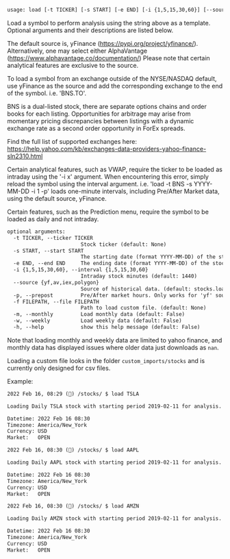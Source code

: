 ```txt
usage: load [-t TICKER] [-s START] [-e END] [-i {1,5,15,30,60}] [--source {yf,av,iex}] [-p] [-f {Test.csv}] [-m] [-w] [-r {ytd,1y,2y,5y,6m}] [-h]
```

Load a symbol to perform analysis using the string above as a template. Optional arguments and their descriptions are listed below.

The default source is, yFinance (<https://pypi.org/project/yfinance/>). Alternatively, one may select either AlphaVantage (<https://www.alphavantage.co/documentation/>)  Please note that certain analytical features are exclusive to the source.

To load a symbol from an exchange outside of the NYSE/NASDAQ default, use yFinance as the source and add the corresponding exchange to the end of the symbol. i.e. 'BNS.TO'.

BNS is a dual-listed stock, there are separate options chains and order books for each listing. Opportunities for arbitrage may arise from momentary pricing discrepancies between listings with a dynamic exchange rate as a second order opportunity in ForEx spreads.

Find the full list of supported exchanges here: <https://help.yahoo.com/kb/exchanges-data-providers-yahoo-finance-sln2310.html>

Certain analytical features, such as VWAP, require the ticker to be loaded as intraday using the '-i x' argument. When encountering this error, simply reload the symbol using the interval argument. i.e. 'load -t BNS -s YYYY-MM-DD -i 1 -p' loads one-minute intervals, including Pre/After Market data, using the default source, yFinance.

Certain features, such as the Prediction menu, require the symbol to be loaded as daily and not intraday.

```txt
optional arguments:
  -t TICKER, --ticker TICKER
                        Stock ticker (default: None)
  -s START, --start START
                        The starting date (format YYYY-MM-DD) of the stock (default: 2019-06-06)
  -e END, --end END     The ending date (format YYYY-MM-DD) of the stock (default: 2022-06-10)
  -i {1,5,15,30,60}, --interval {1,5,15,30,60}
                        Intraday stock minutes (default: 1440)
  --source {yf,av,iex,polygon}
                        Source of historical data. (default: stocks.load value from $OPENBB_PREFERRED_DATA_SOURCE_FILE file)
  -p, --prepost         Pre/After market hours. Only works for 'yf' source, and intraday data (default: False)
  -f FILEPATH, --file FILEPATH
                        Path to load custom file. (default: None)
  -m, --monthly         Load monthly data (default: False)
  -w, --weekly          Load weekly data (default: False)
  -h, --help            show this help message (default: False)

```

Note that loading monthly and weekly data are limited to yahoo finance, and monthly data has displayed issues where
older data just downloads as `nan`.

Loading a custom file looks in the folder `custom_imports/stocks` and is currently only designed for csv files.

Example:

```txt
2022 Feb 16, 08:29 (🦋) /stocks/ $ load TSLA

Loading Daily TSLA stock with starting period 2019-02-11 for analysis.

Datetime: 2022 Feb 16 08:30
Timezone: America/New_York
Currency: USD
Market:   OPEN

2022 Feb 16, 08:30 (🦋) /stocks/ $ load AAPL

Loading Daily AAPL stock with starting period 2019-02-11 for analysis.

Datetime: 2022 Feb 16 08:30
Timezone: America/New_York
Currency: USD
Market:   OPEN

2022 Feb 16, 08:30 (🦋) /stocks/ $ load AMZN

Loading Daily AMZN stock with starting period 2019-02-11 for analysis.

Datetime: 2022 Feb 16 08:30
Timezone: America/New_York
Currency: USD
Market:   OPEN
```
